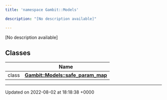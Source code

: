 ```yaml
---
title: 'namespace Gambit::Models'

description: "[No description available]"

---
```







[No description available]

## Classes

|                | Name           |
| -------------- | -------------- |
| class | **[Gambit::Models::safe_param_map](/documentation/code/gambit_sphinx/classes/classgambit_1_1models_1_1safe__param__map/)**  |






-------------------------------

Updated on 2022-08-02 at 18:18:38 +0000